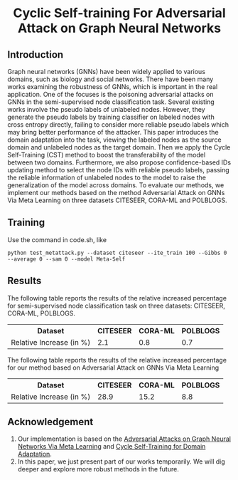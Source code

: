 # <div align="center">Cyclic Self-training For Adversarial Attack on Graph Neural Networks</div>

## Introduction 

Graph neural networks (GNNs) have been widely applied to various domains, such as biology and social networks. There have been many works examining the robustness of GNNs, which is important in the real application. One of the focuses is the poisoning adversarial attacks on GNNs in the semi-supervised node classification task. Several existing works involve the pseudo labels of unlabeled nodes. However, they generate the pseudo labels by training classifier on labeled nodes with cross entropy directly, failing to consider more reliable pseudo labels which may bring better performance of the attacker. This paper introduces the domain adaptation into the task, viewing the labeled nodes as the source domain and unlabeled nodes as the target domain. Then we apply the Cycle Self-Training (CST) method to boost the transferability of the model between two domains. Furthermore, we also propose confidence-based IDs updating method to select the node IDs with reliable pseudo labels, passing the reliable information of unlabeled nodes to the model to raise the generalization of the model across domains. To evaluate our methods, we implement our methods based on the method Adversarial Attack on GNNs Via Meta Learning on three datasets CITESEER, CORA-ML and POLBLOGS.

## Training

Use the command in code.sh, like

`python test_metattack.py --dataset citeseer --ite_train 100 --Gibbs 0 --average 0 --sam 0 --model Meta-Self`

## Results

The following table reports the results of the relative increased percentage for semi-supervised node classification task on three datasets: CITESEER, CORA-ML, POLBLOGS.

<div align="center">
<table>
        <tr>
            <th>Dataset</th>
            <th>CITESEER</th>
            <th>CORA-ML</th>
            <th>POLBLOGS</th>
        </tr>
        <tr>
            <td> Relative Increase (in %)</td>
            <td>2.1</td>
            <td>0.8</td>
            <td>0.7</td>
        </tr>
</table>
</div>

The following table reports the results of the relative increased percentage for our method based on Adversarial Attack on GNNs Via Meta Learning

<div align="center">
<table>
        <tr>
            <th>Dataset</th>
            <th>CITESEER</th>
            <th>CORA-ML</th>
            <th>POLBLOGS</th>
        </tr>
        <tr>
            <td> Relative Increase (in %)</td>
            <td>28.9</td>
            <td>15.2</td>
            <td>8.8</td>
        </tr>
</table>
</div>

## Acknowledgement
1. Our implementation is based on the [Adversarial Attacks on Graph Neural Networks Via Meta Learning](https://github.com/ChandlerBang/pytorch-gnn-meta-attack) and [Cycle Self-Training for Domain Adaptation](https://proceedings.neurips.cc/paper/2021/hash/c1fea270c48e8079d8ddf7d06d26ab52-Abstract.html).
2. In this paper, we just present part of our works temporarily. We will dig deeper and explore more robust methods in the future.
